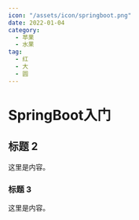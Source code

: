 ```yaml
---
icon: "/assets/icon/springboot.png"
date: 2022-01-04
category:
  - 苹果
  - 水果
tag:
  - 红
  - 大
  - 圆
---
```


# SpringBoot入门

## 标题 2

这里是内容。

### 标题 3

这里是内容。
